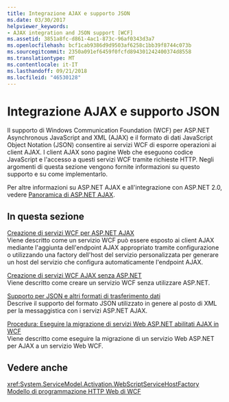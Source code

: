 ```yaml
---
title: Integrazione AJAX e supporto JSON
ms.date: 03/30/2017
helpviewer_keywords:
- AJAX integration and JSON support [WCF]
ms.assetid: 3851a8fc-d861-4ac1-873c-96af0343d3a7
ms.openlocfilehash: bcf1cab9386d9d9503af6258c1bb39f8744c073b
ms.sourcegitcommit: 2350a091ef6459f0fcfd894301242400374d8558
ms.translationtype: MT
ms.contentlocale: it-IT
ms.lasthandoff: 09/21/2018
ms.locfileid: "46530128"
---
```

# <a name="ajax-integration-and-json-support"></a>Integrazione AJAX e supporto JSON
Il supporto di Windows Communication Foundation (WCF) per ASP.NET Asynchronous JavaScript and XML (AJAX) e il formato di dati JavaScript Object Notation (JSON) consentire ai servizi WCF di esporre operazioni ai client AJAX. I client AJAX sono pagine Web che eseguono codice JavaScript e l'accesso a questi servizi WCF tramite richieste HTTP. Negli argomenti di questa sezione vengono fornite informazioni su questo supporto e su come implementarlo.  
  
 Per altre informazioni su ASP.NET AJAX e all'integrazione con ASP.NET 2.0, vedere [Panoramica di ASP.NET AJAX](https://go.microsoft.com/fwlink/?LinkId=96725).  
  
## <a name="in-this-section"></a>In questa sezione  
 [Creazione di servizi WCF per ASP.NET AJAX](../../../../docs/framework/wcf/feature-details/creating-wcf-services-for-aspnet-ajax.md)  
 Viene descritto come un servizio WCF può essere esposto ai client AJAX mediante l'aggiunta dell'endpoint AJAX appropriato tramite configurazione o utilizzando una factory dell'host del servizio personalizzata per generare un host del servizio che configura automaticamente l'endpoint AJAX.  
  
 [Creazione di servizi WCF AJAX senza ASP.NET](../../../../docs/framework/wcf/feature-details/creating-wcf-ajax-services-without-aspnet.md)  
 Viene descritto come creare un servizio WCF senza utilizzare ASP.NET.  
  
 [Supporto per JSON e altri formati di trasferimento dati](../../../../docs/framework/wcf/feature-details/support-for-json-and-other-data-transfer-formats.md)  
 Descrive il supporto del formato JSON utilizzato in genere al posto di XML per la messaggistica con i servizi ASP.NET AJAX.  
  
 [Procedura: Eseguire la migrazione di servizi Web ASP.NET abilitati AJAX in WCF](../../../../docs/framework/wcf/feature-details/how-to-migrate-ajax-enabled-aspnet-web-services-to-wcf.md)  
 Viene descritto come eseguire la migrazione di un servizio Web ASP.NET per AJAX a un servizio Web WCF.  
  
## <a name="see-also"></a>Vedere anche  
 <xref:System.ServiceModel.Activation.WebScriptServiceHostFactory>  
 [Modello di programmazione HTTP Web di WCF](../../../../docs/framework/wcf/feature-details/wcf-web-http-programming-model.md)
